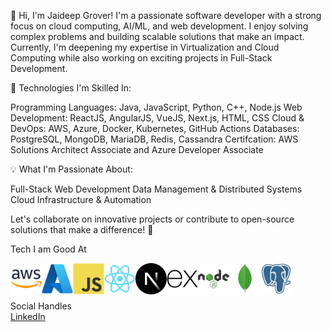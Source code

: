 👋 Hi, I'm Jaideep Grover!
I'm a passionate software developer with a strong focus on cloud computing, AI/ML, and web development. I enjoy solving complex problems and building scalable solutions that make an impact. Currently, I'm deepening my expertise in Virtualization and Cloud Computing while also working on exciting projects in Full-Stack Development.

🚀 Technologies I'm Skilled In:

Programming Languages: Java, JavaScript, Python, C++, Node.js
Web Development: ReactJS, AngularJS, VueJS, Next.js, HTML, CSS
Cloud & DevOps: AWS, Azure, Docker, Kubernetes, GitHub Actions
Databases: PostgreSQL, MongoDB, MariaDB, Redis, Cassandra
Certifcation: AWS Solutions Architect Associate and Azure Developer Associate

💡 What I'm Passionate About:

Full-Stack Web Development
Data Management & Distributed Systems
Cloud Infrastructure & Automation

Let's collaborate on innovative projects or contribute to open-source solutions that make a difference! 🤝


Tech I am Good At 

<div style="display: flex;">
<img src="https://github.com/devicons/devicon/blob/master/icons/amazonwebservices/amazonwebservices-original-wordmark.svg" style="display: inline-block" width=50 height=50>
<img src="https://github.com/devicons/devicon/blob/master/icons/azure/azure-original.svg" width=50 style="display: inline-block" height=50>
<img src="https://github.com/devicons/devicon/blob/master/icons/javascript/javascript-original.svg" width=50 style="display: inline-block" height=50>
<img src="https://github.com/devicons/devicon/blob/master/icons/react/react-original.svg" width=50 style="display: inline-block" height=50>
<img src="https://github.com/devicons/devicon/blob/master/icons/nextjs/nextjs-original.svg" width=50 style="display: inline-block" height=50>
<img src="https://github.com/devicons/devicon/blob/master/icons/express/express-original.svg" width=50 style="display: inline-block" height=50>
<img src="https://github.com/devicons/devicon/blob/master/icons/nodejs/nodejs-original-wordmark.svg" style="display: inline-block" width=50 height=50>
<img src="https://github.com/devicons/devicon/blob/master/icons/mongodb/mongodb-original.svg" width=50 style="display: inline-block" height=50>
<img src="https://github.com/devicons/devicon/blob/master/icons/postgresql/postgresql-plain.svg" width=50 style="display: inline-block" height=50>
</div>

<div style ="margin-top: 10px;"> </div>
Social Handles
<div style="display: flex">
  <a href="https://www.linkedin.com/in/jaideep-grover/">LinkedIn</a>
  <a href="https://jaideepgrover.blog"></a>
</div>

